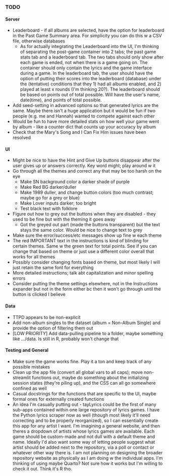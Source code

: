 ### TODO

#### Server
* Leaderboard - if all albums are selected, have the option for leaderboard in the Past Game Summary area. For simplicity you can do this w a CSV file, otherwise databases
    * As for actually integrating the Leaderboard into the UI, I'm thinking of separating the post-game container into 2 tabs; the past game stats tab and a leaderboard tab. The two tabs should only show after each game is ended, not when there is a game going on. The container should only contain the lyrics and the game interface during a game. In the leaderboard tab, the user should have the option of putting their scores into the leaderboard (database) under the (tentative) conditions that they 1) had all albums enabled, and 2) played at least x rounds (I'm thinking 20?). The leaderboard should be based on points out of total possible. Will have the user's name, date(time), and points of total possible.
* Add seed-setting in advanced options so that generated lyrics are the same. Maybe there isn't a huge application but it would be fun if two people (e.g. me and Hannah) wanted to compete against each other
* Would be fun to have more detailed stats on how well your game went by album - like a counter dict that counts up your accuracy by album
* Check that the Mary's Song and I Can Fix Him issues have been resolved

#### UI
* Might be nice to have the Hint and Give Up buttons disappear after the user gives up or answers correctly. Key word might; play around w it
* Go through all the themes and correct any that may be too harsh on the eye
    * Make SN background color a darker shade of purple
    * Make Red BG darker/duller
    * Make 1989 duller, and change button colors (too much contrast; maybe go for a grey or blue)
    * Make Lover inputs darker; too bright
    * Test black text with folklore
* Figure out how to grey out the buttons when they are disabled - they used to be fine but with the theming it goes away
    * Got the greyed out part (made the buttons transparent) but the text stays the same color. Would be nice to change text to grey
* Make sure the error/success/etc messages show up fine w each theme
* The red IMPORTANT text in the instructions is kind of blinding for certain themes. Same w the green text for total points. See if you can change that based on theme or just use a different color overall that works for all themes
* Possibly consider changing fonts based on theme, but most likely I will just retain the same font for everything
* More detailed instructions; talk abt capitalization and minor spelling errors
* Consider putting the theme settings elsewhere, not in the Instructions expander but not in the form either bc then it won't go through until the button is clicked I believe

#### Data
* TTPD appears to be non-explicit
* Add non-album singles to the dataset (album = Non-Album Single) and provide the option of filtering them out
* [LOW PRIORITY] Add data-pulling pipeline to a folder, maybe something like .../data. Is still in R, probably won't change that

#### Testing and General
* Make sure the game works fine. Play it a ton and keep track of any possible mistakes 
* Clean up the app file (convert all global vars to all caps); move non-streamlit functions out, maybe do something about the initializing session states (they're piling up), and the CSS can all go somewhere confined as well 
* Casual docstrings for the functions that are specific to the UI, maybe formal ones for externally created functions
* An idea I'm casually putting out - tayLyrics could be the first of many sub-apps contained within one large repository of lyrics games. I have the Python lyrics scraper now as well (though most likely it'll need correcting and to be properly reorganized), so I can essentially create this app for any artist I want. I'm imagining a general website, and then theres a dropdown of artists whose lyrics games are available. Each game should be custom-made and not dull with a default theme and name. Ideally I'd also want some way of letting people suggest what artist should be added next to the repository, via a poll or contact or whatever other way there is. I am not planning on designing the broader repository website as physically as I am doing w the individual apps. I'm thinking of using maybe Quarto? Not sure how it works but I'm willing to check it out. Think it's R tho.